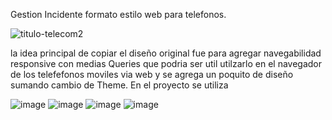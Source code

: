 Gestion Incidente formato estilo web para telefonos.

![titulo-telecom2](https://user-images.githubusercontent.com/86979361/149607800-6dac8b36-c92c-494c-bb3f-8ac372a6b0ee.jpg)

la idea principal de copiar el diseño original  fue para agregar navegabilidad responsive con medias Queries que podria ser util utilzarlo en el navegador de los telefefonos moviles via web y se agrega un poquito de diseño sumando cambio de Theme.
En el proyecto se utiliza 

![image](https://user-images.githubusercontent.com/86979361/149609094-e0dad1e8-bfc0-464b-83bb-baf94de81a7d.png)
![image](https://user-images.githubusercontent.com/86979361/149609106-eb42118e-0378-44e1-ac8b-8c4972eeed5e.png)
![image](https://user-images.githubusercontent.com/86979361/149609133-fc7d19cb-54f9-4166-b705-b6e4d7b0669a.png)
![image](https://user-images.githubusercontent.com/86979361/149609160-289dc4f3-2f09-4ef8-9fb2-01b25f8a8c77.png)


